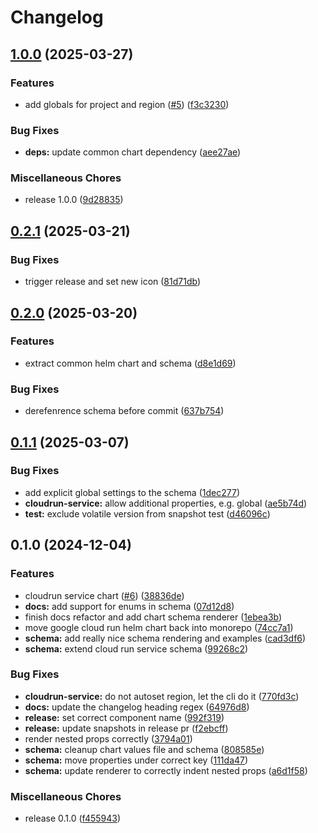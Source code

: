 # Changelog

## [1.0.0](https://github.com/helmless/google-cloudrun-charts/compare/google-cloudrun-service-v0.2.1...google-cloudrun-service-v1.0.0) (2025-03-27)


### Features

* add globals for project and region ([#5](https://github.com/helmless/google-cloudrun-charts/issues/5)) ([f3c3230](https://github.com/helmless/google-cloudrun-charts/commit/f3c3230732bc65c06c17825c7d7d46351b803033))


### Bug Fixes

* **deps:** update common chart dependency ([aee27ae](https://github.com/helmless/google-cloudrun-charts/commit/aee27ae4108575f429a0578c4742a17a490ff371))


### Miscellaneous Chores

* release 1.0.0 ([9d28835](https://github.com/helmless/google-cloudrun-charts/commit/9d28835f7d426e028019a850f9cb784341d0a898))

## [0.2.1](https://github.com/helmless/helmless/compare/google-cloudrun-service-v0.2.0...google-cloudrun-service-v0.2.1) (2025-03-21)


### Bug Fixes

* trigger release and set new icon ([81d71db](https://github.com/helmless/helmless/commit/81d71db60bcbf5f405fe8bc6711b38b3f81454f2))

## [0.2.0](https://github.com/helmless/helmless/compare/google-cloudrun-service-v0.1.1...google-cloudrun-service-v0.2.0) (2025-03-20)


### Features

* extract common helm chart and schema ([d8e1d69](https://github.com/helmless/helmless/commit/d8e1d69f6cda8832236b2daba71f0c8439b50a8c))


### Bug Fixes

* derefenrence schema before commit ([637b754](https://github.com/helmless/helmless/commit/637b7546f2e9356d67f1b0c15b48de0031107bfa))

## [0.1.1](https://github.com/helmless/helmless/compare/google-cloudrun-service-v0.1.0...google-cloudrun-service-v0.1.1) (2025-03-07)


### Bug Fixes

* add explicit global settings to the schema ([1dec277](https://github.com/helmless/helmless/commit/1dec27734d27032f73b739b002bd363b33dd1007))
* **cloudrun-service:** allow additional properties, e.g. global ([ae5b74d](https://github.com/helmless/helmless/commit/ae5b74d7d5aac054ef254eab35a11f677e3edb24))
* **test:** exclude volatile version from snapshot test ([d46096c](https://github.com/helmless/helmless/commit/d46096c4d219864e50c5bb51916981b310283329))

## 0.1.0 (2024-12-04)


### Features

* cloudrun service chart ([#6](https://github.com/helmless/helmless/issues/6)) ([38836de](https://github.com/helmless/helmless/commit/38836dedf6fc86e5c6ec955c9d515ceec6251df8))
* **docs:** add support for enums in schema ([07d12d8](https://github.com/helmless/helmless/commit/07d12d8f0f7aa9701841987c2e2c5268cefef080))
* finish docs refactor and add chart schema renderer ([1ebea3b](https://github.com/helmless/helmless/commit/1ebea3bc94bb21e68eb89453494269b83e6c6c70))
* move google cloud run helm chart back into monorepo ([74cc7a1](https://github.com/helmless/helmless/commit/74cc7a1589cc0f272155508bdf6e78761ac69551))
* **schema:** add really nice schema rendering and examples ([cad3df6](https://github.com/helmless/helmless/commit/cad3df6694e7710d0694939048dd985a2a2ee664))
* **schema:** extend cloud run service schema ([99268c2](https://github.com/helmless/helmless/commit/99268c220d6aeba55e90442bb0f25a80f7af5773))


### Bug Fixes

* **cloudrun-service:** do not autoset region, let the cli do it ([770fd3c](https://github.com/helmless/helmless/commit/770fd3cbdbc2b4a4dbedc7fe7d7a2241ba7d4809))
* **docs:** update the changelog heading regex ([64976d8](https://github.com/helmless/helmless/commit/64976d84ab85f219f8b8f8690a9b725c4b1bc3b6))
* **release:** set correct component name ([992f319](https://github.com/helmless/helmless/commit/992f319bae98c6020508a1dd49126852badedccb))
* **release:** update snapshots in release pr ([f2ebcff](https://github.com/helmless/helmless/commit/f2ebcff110e7f690c226b50330767573e57a672b))
* render nested props correctly ([3794a01](https://github.com/helmless/helmless/commit/3794a01add8fe7b28ea516428d3a9c0b5e0d131f))
* **schema:** cleanup chart values file and schema ([808585e](https://github.com/helmless/helmless/commit/808585ec0475c486b81e18bd9114e3741ca7e9c7))
* **schema:** move properties under correct key ([111da47](https://github.com/helmless/helmless/commit/111da479fb84c75dbd0fd3afbd1c5f02d19a424a))
* **schema:** update renderer to correctly indent nested props ([a6d1f58](https://github.com/helmless/helmless/commit/a6d1f58405e109e40648988a37ac800d608e23d0))


### Miscellaneous Chores

* release 0.1.0 ([f455943](https://github.com/helmless/helmless/commit/f455943078e9462aa1de9937a575a0f644174866))
